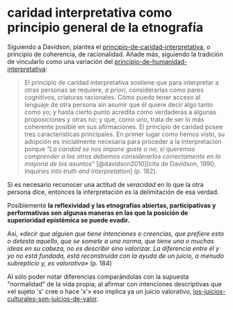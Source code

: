# caridad interpretativa como principio general de la etnografía

Siguiendo a Davidson, plantea el [principio-de-caridad-interpretativa](principio-de-caridad-interpretativa.md), o principio de coherencia, de racionalidad. Añade más, siguiendo la tradición de vincularlo como una variación del [principio-de-humanidad-interpretativa](principio-de-humanidad-interpretativa.md):

 >
 > El principio de caridad interpretativa sostiene que para interpretar a otras personas se requiere, *a priori*, considerarlas como pares cognitivos, criaturas racionales. Cómo puedo tener acceso al lenguaje de otra persona sin asumir que él quiere decir algo tanto como yo; y hasta cierto punto acredita como verdaderas a algunas proposiciones y otras no; y que, como uno, trata de ser lo más coherente posible en sus afirmaciones. El principio de caridad posee tres características principales. En primer lugar como hemos visto, su adopción es inicialmente necesaria para proceder a la interpretación porque *"La caridad se nos impone guste o no, si queremos comprender a los otros debemos considerarlos correctamente en la mayoría de los asuntos"* [@davidson2010][cita de Davidson, 1990, *Inquiries into truth and interpretation*] (p. 182).

Si es necesario reconocer una actitud de *veracidad* en lo que la otra persona dice, entonces la interpretación *es* la delimitación de esa verdad.

Posiblemente **la reflexividad y las etnografías abiertas, participativas y performativas son algunas maneras en las que la posición de superioridad epistémica se puede evadir.**

Así, *«decir que alguien que tiene intenciones o creencias, que prefiere esto o detesta aquello, que se somete a una norma, que tiene una o muchas ideas en su cabeza, no es describir sino valorizar. La diferencia entre él y yo no está fundada, está reconstruida con la ayuda de un juicio, a menudo subrepticio y, es valorativa»* (p. 184)

Al sólo poder notar diferencias comparándolas con la supuesta "normalidad" de la vida propia; al afirmar con intenciones descriptivas que «el sujeto 's' cree o hace 'x'» eso implica ya un juicio valorativo, [los-juicios-culturales-son-juicios-de-valor](los-juicios-culturales-son-juicios-de-valor.md).
